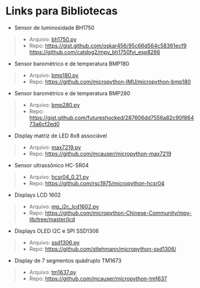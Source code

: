 # Links para Bibliotecas

- Sensor de luminosidade BH1750
>- Arquivo: [bh1750.py](https://github.com/pjandl/ocf/blob/main/Bibliotecas/bh1750.py)
>- Repo: https://gist.github.com/oskar456/95c66d564c58361ecf9 
<br/>https://github.com/catdog2/mpy_bh1750fvi_esp8266

- Sensor barométrico e de temperatura BMP180
>- Arquivo: [bmp180.py](https://github.com/pjandl/ocf/blob/main/Bibliotecas/bmp180.py)
>- Repo: https://github.com/micropython-IMU/micropython-bmp180

- Sensor barométrico e de temperatura BMP280
>- Arquivo: [bmp280.py](https://github.com/pjandl/ocf/blob/main/Bibliotecas/bmp280.py)
>- Repo: https://gist.github.com/futureshocked/287606dd7556a82c90f86473a6cf2ed0

- Display matriz de LED 8x8 associável
>- Arquivo: [max7219.py](https://github.com/pjandl/ocf/blob/main/Bibliotecas/max7219.py)
>- Repo: https://github.com/mcauser/micropython-max7219

- Sensor ultrassônico HC-SR04
>- Arquivo: [hcsr04_0.21.py](https://github.com/pjandl/ocf/blob/main/Bibliotecas/hcsr04_0.21.py)
>- Repo: https://github.com/rsc1975/micropython-hcsr04

- Displays LCD 1602
>- Arquivo: [mp_i2c_lcd1602.py](https://github.com/pjandl/ocf/blob/main/Bibliotecas/mp_i2c_lcd1602.py)
>- Repo: https://github.com/micropython-Chinese-Community/mpy-lib/tree/master/lcd

- Displays OLED I2C e SPI SSD1306
>- Arquivo: [ssd1306.py](https://github.com/pjandl/ocf/blob/main/Bibliotecas/ssd1306.py)
>- Repo: https://github.com/stlehmann/micropython-ssd1306/

- Display de 7 segmentos quádruplo TM1673
>- Arquivo: [tm1637.py](https://github.com/pjandl/ocf/blob/main/Bibliotecas/tm1637.py)
>- Repo: https://github.com/mcauser/micropython-tm1637
